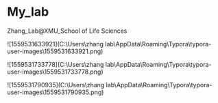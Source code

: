 # My_lab
Zhang_Lab@XMU_School of Life Sciences



![1559531633921](C:\Users\zhang lab\AppData\Roaming\Typora\typora-user-images\1559531633921.png)

![1559531733778](C:\Users\zhang lab\AppData\Roaming\Typora\typora-user-images\1559531733778.png)



![1559531790935](C:\Users\zhang lab\AppData\Roaming\Typora\typora-user-images\1559531790935.png)